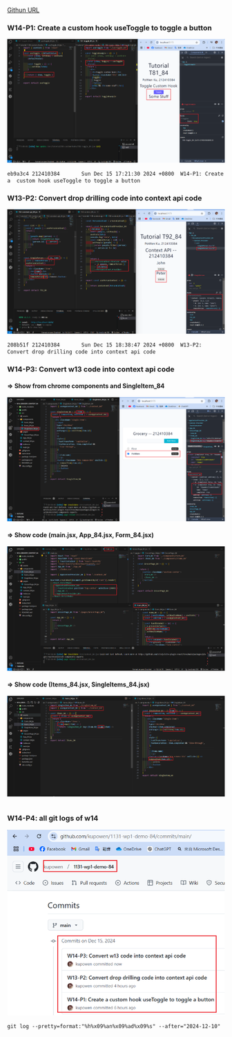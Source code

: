[Githun URL](https://github.com/kupowen/1131-wp1-demo-84)

### W14-P1: Create a  custom hook useToggle to toggle a button

![](w14-p1.png)

```
eb9a3c4 212410384       Sun Dec 15 17:21:30 2024 +0800  W14-P1: Create a  custom hook useToggle to toggle a button
```

### W13-P2: Convert drop drilling code into context api code

![](w14-p2.png)

```
208b51f 212410384       Sun Dec 15 18:38:47 2024 +0800  W13-P2: Convert drop drilling code into context api code
```

### W14-P3: Convert w13 code into context api code

#### => Show from chrome components and SingleItem_84

![](w14-p3-1.png)

#### => Show code (main.jsx, App_84.jsx, Form_84.jsx)

![](w14-p3-2.png)

#### => Show code (Items_84.jsx, SingleItems_84.jsx)

![](w14-p3-3.png)

```

```

### W14-P4: all git logs of w14

![](w14-p4.png)

```
git log --pretty=format:"%h%x09%an%x09%ad%x09%s" --after="2024-12-10"

```